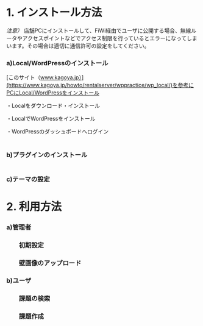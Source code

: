 #
# 1. インストール方法
*注意）* 店舗PCにインストールして、FiWi経由でユーザに公開する場合、無線ルータやアクセスポイントなどでアクセス制限を行っているとエラーになってしまいます。その場合は適切に通信許可の設定をしてください。
### a)Local/WordPressのインストール
[このサイト（www.kagoya.jp）](https://www.kagoya.jp/howto/rentalserver/wppractice/wp_local/)を参考にPCにLocal/WordPressをインストール

・Localをダウンロード・インストール

・LocalでWordPressをインストール

・WordPressのダッシュボードへログイン

#
### b)プラグインのインストール

#
### c)テーマの設定

#
# 2. 利用方法
### a)管理者
### 　　初期設定
### 　　壁画像のアップロード
### b)ユーザ
### 　　課題の検索
### 　　課題作成

